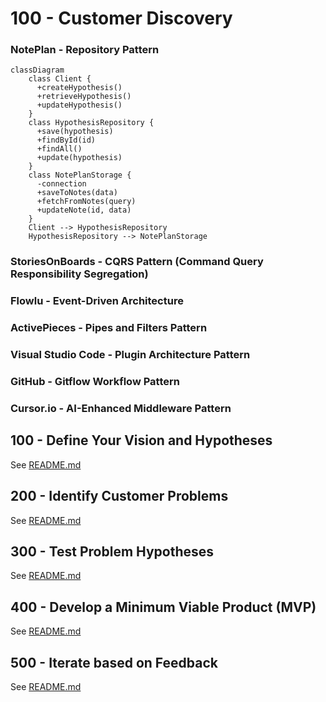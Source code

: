 # 100 - Customer Discovery

### NotePlan - Repository Pattern

```mermaid
classDiagram
    class Client {
      +createHypothesis()
      +retrieveHypothesis()
      +updateHypothesis()
    }
    class HypothesisRepository {
      +save(hypothesis)
      +findById(id)
      +findAll()
      +update(hypothesis)
    }
    class NotePlanStorage {
      -connection
      +saveToNotes(data)
      +fetchFromNotes(query)
      +updateNote(id, data)
    }
    Client --> HypothesisRepository
    HypothesisRepository --> NotePlanStorage
```

### StoriesOnBoards - CQRS Pattern (Command Query Responsibility Segregation)

### Flowlu - Event-Driven Architecture

### ActivePieces - Pipes and Filters Pattern

### Visual Studio Code - Plugin Architecture Pattern

### GitHub - Gitflow Workflow Pattern

### Cursor.io - AI-Enhanced Middleware Pattern

## 100 - Define Your Vision and Hypotheses

See [README.md](./100/README.md)

## 200 - Identify Customer Problems

See [README.md](./200/README.md)

## 300 - Test Problem Hypotheses

See [README.md](./300/README.md)

## 400 - Develop a Minimum Viable Product (MVP)

See [README.md](./400/README.md)

## 500 - Iterate based on Feedback

See [README.md](./500/README.md)